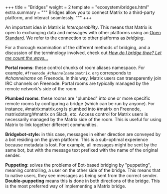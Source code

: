 +++
title = "Bridges"
weight = 2
template = "ecosystem/bridges.html"
extra.summary = """
Bridges allow you to connect Matrix to a third-party platform, and interact
seamlessly.
"""
+++

An important idea in Matrix is *Interoperability*. This means that Matrix is open to exchanging data and messages with other platforms using an <a href="https://matrix.org/docs/spec">Open Standard</a>. We refer to the connection to other platforms as *bridging*.

For a thorough examination of the different methods of bridging, and a discussion of the terminology involved, check out *[How do I bridge thee? Let me count the ways...](https://matrix.org/blog/2017/03/11/how-do-i-bridge-thee-let-me-count-the-ways)*

**Portal rooms**: these control chunks of room aliases namespace. For example, <code>#freenode_*#channelname*:matrix.org</code> corresponds to *#channelname* on Freenode. In this way, Matrix users can transparently join IRC channels on Freenode. Portal rooms are typically managed by the remote network's side of the room.

**Plumbed rooms**: these rooms are "plumbed" into one or more specific remote rooms by configuring a bridge (which can be run by anyone). For instance, #matrix:matrix.org is plumbed into #matrix on Freenode, matrixdotorg/#matrix on Slack, etc. Access control for Matrix users is necessarily managed by the Matrix side of the room. This is useful for using Matrix to link together different communities.

**Bridgebot-style:** in this case, messages in either direction are conveyed by a bot residing on the given platform. This is a sub-optimal experience because metadata is lost. For example, all messages might be sent by the same bot, but with the message text prefixed with the name of the original sender.

**Puppeting**: solves the problems of Bot-based bridging by "puppeting", meaning controlling, a user on the other side of the bridge. This means that to native users, they see messages as being sent from the correct sender. **Double-puppeting** means this is done in both directions of the bridge. This is the most preferred way of implementing a Matrix bridge.

